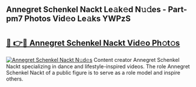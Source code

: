 ## Annegret Schenkel Nackt Le𝚊k𝚎d N𝚞𝚍es - Part-pm7 Photos Vid𝚎o Le𝚊ks YWPzS

# <h2><a href="http://fb7ppn.evod.top/?m=Annegret+Schenkel+Nackt">🔗 👉🔴 Annegret Schenkel Nackt Vid𝚎o Ph𝚘t𝚘s</a></h2>

[![Annegret Schenkel Nackt N𝚞d𝚎s](https://i.imgur.com/8V9OHl7.gif)](http://fb7ppn.evod.top/?m=Annegret+Schenkel+Nackt)
Content creator Annegret Schenkel Nackt specializing in dance and lifestyle-inspired videos. The role Annegret Schenkel Nackt of a public figure is to serve as a role model and inspire others. 
